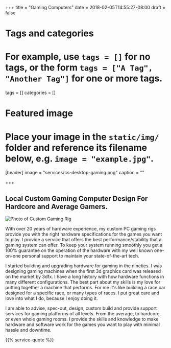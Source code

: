+++
title = "Gaming Computers"
date = 2018-02-05T14:55:27-08:00
draft = false

# Tags and categories
# For example, use `tags = []` for no tags, or the form `tags = ["A Tag", "Another Tag"]` for one or more tags.
tags = []
categories = []

# Featured image
# Place your image in the `static/img/` folder and reference its filename below, e.g. `image = "example.jpg"`.
[header]
image = "services/cs-desktop-gaming.png"
caption = ""

+++
## Local Custom Gaming Computer Design For Hardcore and Average Gamers.
![Photo of Custom Gaming Rig](/img/services/cs-gaming-rig.jpg)

With over 20 years of hardware experience, my custom PC gaming rigs provide you with the right hardware specifications for the games you want to play. I provide a service that offers the best performance/stability that a gaming system can offer.  To keep your system running smoothly you get a 100% guarantee on the operation of the hardware with my well known one-on-one personal support to maintain your state-of-the-art tech.

I started building and upgrading hardware for gaming in the nineties. I was designing gaming machines when the first 3d graphics card was released on the market by 3dfx. I have a long history with how hardware functions in many different configurations. The best part about my skills is my love for putting together a machine that performs. For me it's like building a race car designed for a specific race, or many types of races. I put great care and love into what I do, because I enjoy doing it.

I am able to advise, spec-out, design, custom build and provide support services for gaming platforms of all levels. From the average, to hardcore, or even whole gaming rooms. I provide the skills and knowledge to make hardware and software work for the games you want to play with minimal hassle and downtime.

{{% service-quote %}}
